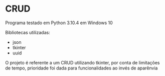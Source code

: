 # CRUD

Programa testado em Python 3.10.4 em Windows 10

Bibliotecas utilizadas:
- json
- tkinter
- uuid

O projeto é referente a um CRUD utilizando tkinter, por conta de limitações de tempo, prioridade foi dada para funcionalidades ao invés de aparênvia

